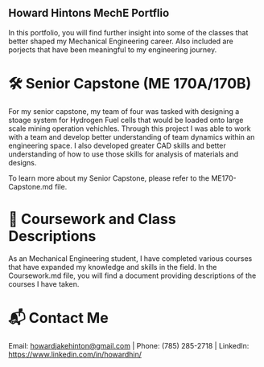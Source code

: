 ## Howard Hintons MechE Portflio

In this portfolio, you will find further insight into some of the classes that better shaped my Mechanical Engineering career. Also included are porjects that have been meaningful to my engineering journey.  

# 🛠 Senior Capstone (ME 170A/170B)

For my senior capstone, my team of four was tasked with designing a stoage system for Hydrogen Fuel cells that would be loaded onto large scale mining operation vehichles. Through this project I was able to work with a team and develop better understanding of team dynamics within an engineering space. I also developed greater CAD skills and better understanding of how to use those skills for analysis of materials and designs. 

To learn more about my Senior Capstone, please refer to the ME170-Capstone.md file. 

# 📘 Coursework and Class Descriptions

As an Mechanical Engineering student, I have completed various courses that have expanded my knowledge and skills in the field. In the Coursework.md file, you will find a document providing descriptions of the courses I have taken.

# 📬 Contact Me

Email: howardjakehinton@gmail.com | Phone: (785) 285-2718 | LinkedIn: https://www.linkedin.com/in/howardhin/
